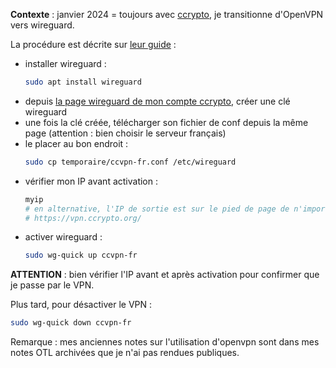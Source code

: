 **Contexte** : janvier 2024 = toujours avec [ccrypto](https://vpn.ccrypto.org/), je transitionne d'OpenVPN vers wireguard.

La procédure est décrite sur [leur guide](https://vpn.ccrypto.org/page/install-linux) :

- installer wireguard :
    ```sh
    sudo apt install wireguard
    ```
- depuis [la page wireguard de mon compte ccrypto](https://vpn.ccrypto.org/account/wireguard), créer une clé wireguard
- une fois la clé créée, télécharger son fichier de conf depuis la même page (attention : bien choisir le serveur français)
- le placer au bon endroit :
    ```sh
    sudo cp temporaire/ccvpn-fr.conf /etc/wireguard
    ```
- vérifier mon IP avant activation :
    ```sh
    myip
    # en alternative, l'IP de sortie est sur le pied de page de n'importe quelle page ccrypto :
    # https://vpn.ccrypto.org/
    ```
- activer wireguard :
    ```sh
    sudo wg-quick up ccvpn-fr
    ```

**ATTENTION** : bien vérifier l'IP avant et après activation pour confirmer que je passe par le VPN.

Plus tard, pour désactiver le VPN :

```sh
sudo wg-quick down ccvpn-fr
```

Remarque : mes anciennes notes sur l'utilisation d'openvpn sont dans mes notes OTL archivées que je n'ai pas rendues publiques.
